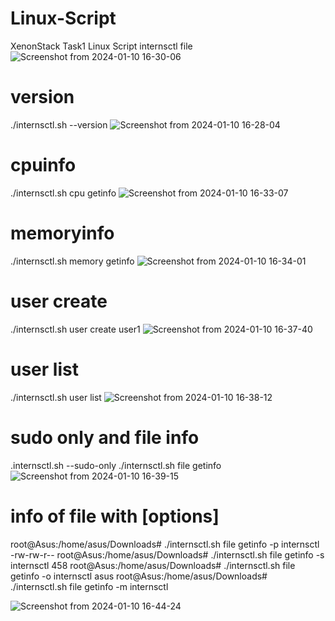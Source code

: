 # Linux-Script
XenonStack Task1 Linux Script
internsctl file 
![Screenshot from 2024-01-10 16-30-06](https://github.com/Rajeet1729/Linux-Script/assets/99602252/54ade7ae-a3e5-4b96-ac32-228fbc9ee46f)

# version

./internsctl.sh --version
![Screenshot from 2024-01-10 16-28-04](https://github.com/Rajeet1729/Linux-Script/assets/99602252/6e5c2fd3-ff10-4538-80b6-4e8ed5200354)

# cpuinfo

./internsctl.sh cpu getinfo
![Screenshot from 2024-01-10 16-33-07](https://github.com/Rajeet1729/Linux-Script/assets/99602252/dcd9cf2b-2a26-4708-9e4a-70083eae4202)

# memoryinfo

./internsctl.sh memory getinfo
![Screenshot from 2024-01-10 16-34-01](https://github.com/Rajeet1729/Linux-Script/assets/99602252/df62b96a-0074-4a1f-be4b-cbe3916d3b4d)

# user create
./internsctl.sh user create user1
![Screenshot from 2024-01-10 16-37-40](https://github.com/Rajeet1729/Linux-Script/assets/99602252/89fd34dd-f7e8-48a9-966b-dbbde4a3e29b)

# user list
./internsctl.sh user list
![Screenshot from 2024-01-10 16-38-12](https://github.com/Rajeet1729/Linux-Script/assets/99602252/0d8b1caa-46b6-431f-be52-af007b33654c)

# sudo only and file info
.internsctl.sh --sudo-only
./internsctl.sh file getinfo <file-name>
![Screenshot from 2024-01-10 16-39-15](https://github.com/Rajeet1729/Linux-Script/assets/99602252/6e387cd6-cc23-4d34-a479-deb4df6d8a8d)

# info of file with [options]
root@Asus:/home/asus/Downloads# ./internsctl.sh file getinfo -p internsctl
-rw-rw-r--
root@Asus:/home/asus/Downloads# ./internsctl.sh file getinfo -s internsctl
458
root@Asus:/home/asus/Downloads# ./internsctl.sh file getinfo -o internsctl
asus
root@Asus:/home/asus/Downloads# ./internsctl.sh file getinfo -m internsctl

![Screenshot from 2024-01-10 16-44-24](https://github.com/Rajeet1729/Linux-Script/assets/99602252/a06b2fda-1cea-4f0d-b7d0-fc1848b2312f)


